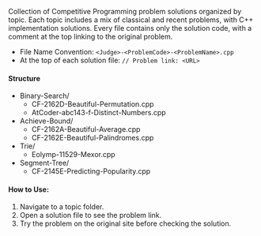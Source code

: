 Collection of Competitive Programming problem solutions organized by topic. Each topic includes a mix of classical and recent problems, with C++ implementation solutions. Every file contains only the solution code, with a comment at the top linking to the original problem.

- File Name Convention: `<Judge>-<ProblemCode>-<ProblemName>.cpp`
- At the top of each solution file: `// Problem link: <URL>`

#### Structure
- Binary-Search/
  - CF-2162D-Beautiful-Permutation.cpp
  - AtCoder-abc143-f-Distinct-Numbers.cpp
- Achieve-Bound/
  - CF-2162A-Beautiful-Average.cpp
  - CF-2162E-Beautiful-Palindromes.cpp
- Trie/
  - Eolymp-11529-Mexor.cpp
- Segment-Tree/
  - CF-2145E-Predicting-Popularity.cpp


#### How to Use:

1. Navigate to a topic folder.
2. Open a solution file to see the problem link.
3. Try the problem on the original site before checking the solution.
